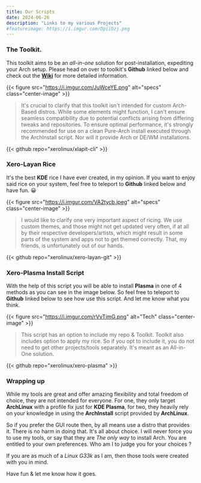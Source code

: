 ```yaml
---
title: Our Scripts
date: 2024-06-26
description: "Links to my various Projects"
#featureimage: https://i.imgur.com/DpiiDzj.png
---
```


### The Toolkit.

This toolkit aims to be an _all-in-one_ solution for post-installation, expediting your Arch setup. Please head on over to toolkit's **Github** linked below and check out the [**Wiki**](https://github.com/xerolinux/xlapit-cli/wiki) for more detailed information.

{{< figure src="https://i.imgur.com/JuWceYE.png" alt="specs" class="center-image" >}}

> It's crucial to clarify that this toolkit isn't intended for custom Arch-Based distros. While some elements might function, I can't ensure seamless compatibility due to potential conflicts arising from differing tweaks and repositories. To ensure optimal performance, it's strongly recommended for use on a clean Pure-Arch install executed through the ArchInstall script. Nor will it provide Arch or DE/WM installations.

{{< github repo="xerolinux/xlapit-cli" >}}

### Xero-Layan Rice

It's the best **KDE** rice I have ever created, in my opinion. If you want to enjoy said rice on your system, feel free to teleport to **Github** linked below and have fun. 😀

{{< figure src="https://i.imgur.com/VA2tycb.jpeg" alt="specs" class="center-image" >}}

> I would like to clarify one very important aspect of ricing. We use custom themes, and those might not get updated very often, if at all by their respective developers/artists, which might result in some parts of the system and apps not to get themed correctly. That, my friends, is unfortunately out of our hands.

{{< github repo="xerolinux/xero-layan-git" >}}

### Xero-Plasma Install Script

With the help of this script you will be able to install **Plasma** in one of 4 methods as you can see in the image below. So feel free to teleport to **Github** linked below to see how use this script. And let me know what you think.

{{< figure src="https://i.imgur.com/rVvTimG.png" alt="Tech" class="center-image" >}}

> This script has an option to include my repo & Toolkit. Toolkit also includes option to apply my rice. So if you opt to include it, you do not need to get other projects/tools separately. It's meant as an All-in-One solution.

{{< github repo="xerolinux/xero-plasma" >}}

### Wrapping up

While my tools are great and offer amazing flexibility and total freedom of choice, they are not intended for everyone. For one, they only target **ArchLinux** with a profile fix just for **KDE Plasma**, for two, they heavily rely on your knowledge in using the **ArchInstall** script provided by **ArchLinux**.

So if you prefer the GUI route then, by all means use a distro that provides it. There is no harm in doing that. It's all about choice. I will never force you to use my tools, or say that they are *The only way* to install Arch. You are entitled to your own preferences. Who am I to judge you for your choices ?

If you are as much of a *Linux G33k* as I am, then those tools were created with you in mind.

Have fun & let me know how it goes.
